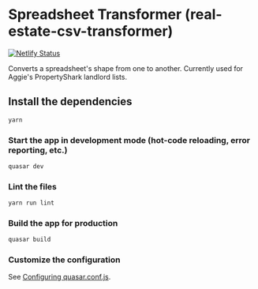 # Spreadsheet Transformer (real-estate-csv-transformer)
[![Netlify Status](https://api.netlify.com/api/v1/badges/0ff8d7df-df43-47c0-9110-dd5bddadfa58/deploy-status)](https://app.netlify.com/sites/spreadsheet-transformer/deploys)

Converts a spreadsheet's shape from one to another. Currently used for Aggie's PropertyShark landlord lists.

## Install the dependencies
```bash
yarn
```

### Start the app in development mode (hot-code reloading, error reporting, etc.)
```bash
quasar dev
```

### Lint the files
```bash
yarn run lint
```

### Build the app for production
```bash
quasar build
```

### Customize the configuration
See [Configuring quasar.conf.js](https://quasar.dev/quasar-cli/quasar-conf-js).
